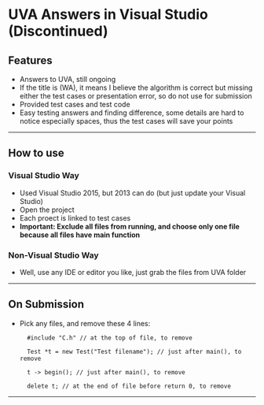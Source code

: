 # UVA Answers in Visual Studio (Discontinued)

## Features

- Answers to UVA, still ongoing
- If the title is (WA), it means I believe the algorithm is correct but missing either the test cases or presentation error, so do not use for submission
- Provided test cases and test code
- Easy testing answers and finding difference, some details are hard to notice especially spaces, thus the test cases will save your points

---

## How to use

### Visual Studio Way

- Used Visual Studio 2015, but 2013 can do (but just update your Visual Studio)
- Open the project
- Each proect is linked to test cases
- **Important: Exclude all files from running, and choose only one file because all files have main function**

### Non-Visual Studio Way

- Well, use any IDE or editor you like, just grab the files from UVA folder

---

## On Submission

- Pick any files, and remove these 4 lines:

        #include "C.h" // at the top of file, to remove
        
        Test *t = new Test("Test filename"); // just after main(), to remove
        
        t -> begin(); // just after main(), to remove
        
        delete t; // at the end of file before return 0, to remove
        
---
